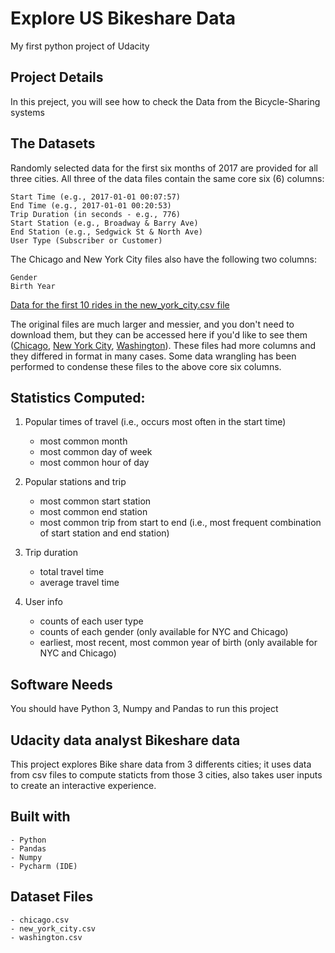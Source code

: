 # Explore US Bikeshare Data
My first python project of Udacity

## Project Details
In this preject, you will see how to check the Data from the Bicycle-Sharing systems

## The Datasets
Randomly selected data for the first six months of 2017 are provided for all three cities. All three of the data files contain the same core six (6) columns:

```
Start Time (e.g., 2017-01-01 00:07:57)
End Time (e.g., 2017-01-01 00:20:53)
Trip Duration (in seconds - e.g., 776)
Start Station (e.g., Broadway & Barry Ave)
End Station (e.g., Sedgwick St & North Ave)
User Type (Subscriber or Customer)
```
The Chicago and New York City files also have the following two columns:
```
Gender
Birth Year
```

[Data for the first 10 rides in the new_york_city.csv file](https://video.udacity-data.com/topher/2018/March/5aa771dc_nyc-data/nyc-data.png)

The original files are much larger and messier, and you don't need to download them, but they can be accessed here if you'd like to see them ([Chicago](https://www.divvybikes.com/system-data), [New York City](https://www.citibikenyc.com/system-data), [Washington](https://www.capitalbikeshare.com/system-data)). 
These files had more columns and they differed in format in many cases. Some data wrangling has been performed to condense these files to the above core six columns.

## Statistics Computed:

1. Popular times of travel (i.e., occurs most often in the start time)

    - most common month
    - most common day of week
    - most common hour of day

2. Popular stations and trip

    - most common start station
    - most common end station
    - most common trip from start to end (i.e., most frequent combination of start station and end station)

3. Trip duration

    - total travel time
    - average travel time

4. User info

    - counts of each user type
    - counts of each gender (only available for NYC and Chicago)
    - earliest, most recent, most common year of birth (only available for NYC and Chicago)

## Software Needs

You should have Python 3, Numpy and Pandas to run this project

## Udacity data analyst Bikeshare data

This project explores Bike share data from 3 differents cities; it uses data from csv files to compute staticts from those 3 cities, also takes user inputs to create an interactive experience.

## Built with

    - Python
    - Pandas
    - Numpy
    - Pycharm (IDE)

## Dataset Files

    - chicago.csv
    - new_york_city.csv
    - washington.csv